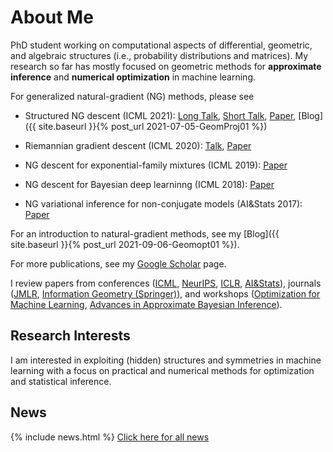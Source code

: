 # About Me

PhD student working on computational aspects of differential, geometric, and algebraic structures (i.e., probability distributions and matrices). My research so far has mostly focused on geometric methods for **approximate inference** and  **numerical optimization** in machine learning.

For generalized natural-gradient (NG) methods, please see 
* Structured NG descent (ICML 2021): [Long Talk](https://download.dsf.tuhh.de/ig4ds22/videos/IG4DS-WuLin.mp4), [Short Talk](https://www.youtube.com/watch?v=vEY1ZxDJX8o&t=11s), [Paper](https://arxiv.org/abs/2102.07405), [Blog]({{ site.baseurl }}{% post_url 2021-07-05-GeomProj01 %})
* Riemannian gradient descent (ICML 2020): [Talk](https://www.youtube.com/watch?v=nu1hT-LExFg), [Paper](https://arxiv.org/abs/2002.10060)

* NG descent for exponential-family mixtures (ICML 2019): [Paper](https://arxiv.org/abs/1906.02914)
* NG descent for Bayesian deep learninng (ICML 2018): [Paper](https://arxiv.org/abs/1806.04854)
* NG variational inference for non-conjugate models (AI&Stats 2017): [Paper](https://arxiv.org/abs/1703.04265)


For an introduction to natural-gradient methods, see my [Blog]({{ site.baseurl }}{% post_url 2021-09-06-Geomopt01 %}).

For more publications, see my [Google Scholar](https://scholar.google.com/citations?user=sGl6muoAAAAJ&hl=en) page.

I review papers from conferences ([ICML](https://icml.cc/), [NeurIPS](https://nips.cc/), [ICLR](https://iclr.cc/), [AI&Stats](https://aistats.org/)), journals ([JMLR](https://www.jmlr.org/), [Information Geometry (Springer)](https://www.springer.com/journal/41884)), and workshops ([Optimization for Machine Learning](https://opt-ml.org/), [Advances in Approximate Bayesian Inference](http://approximateinference.org/)).

## Research Interests

I am interested in exploiting (hidden) structures and symmetries in machine learning with a focus on practical and numerical methods for optimization and statistical inference.

## News

{% include news.html %}
[Click here for all news](/news/)



